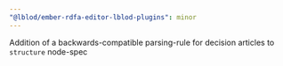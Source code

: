 ```yaml
---
"@lblod/ember-rdfa-editor-lblod-plugins": minor
---
```


Addition of a backwards-compatible parsing-rule for decision articles to `structure` node-spec
